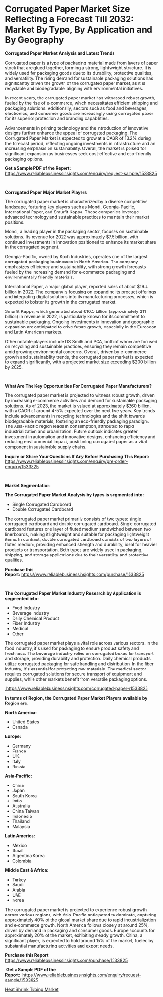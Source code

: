 <p><h1>Corrugated Paper Market Size Reflecting a Forecast Till 2032: Market By Type, By Application and By Geography</h1></p><p><strong>Corrugated Paper Market Analysis and Latest Trends</strong></p>
<p><p>Corrugated paper is a type of packaging material made from layers of paper stock that are glued together, forming a strong, lightweight structure. It is widely used for packaging goods due to its durability, protective qualities, and versatility. The rising demand for sustainable packaging solutions has significantly driven the growth of the corrugated paper market, as it is recyclable and biodegradable, aligning with environmental initiatives.</p><p>In recent years, the corrugated paper market has witnessed robust growth, fueled by the rise of e-commerce, which necessitates efficient shipping and packaging solutions. Additionally, sectors such as food and beverages, electronics, and consumer goods are increasingly using corrugated paper for its superior protection and branding capabilities.</p><p>Advancements in printing technology and the introduction of innovative designs further enhance the appeal of corrugated packaging. The Corrugated Paper Market is expected to grow at a CAGR of 13.2% during the forecast period, reflecting ongoing investments in infrastructure and an increasing emphasis on sustainability. Overall, the market is poised for significant expansion as businesses seek cost-effective and eco-friendly packaging options.</p></p>
<p><strong>Get a Sample PDF of the Report:&nbsp;</strong> <a href="https://www.reliablebusinessinsights.com/enquiry/request-sample/1533825?utm_campaign=2735&utm_medium=2&utm_source=Github&utm_content=ia&utm_term=31032025&utm_id=corrugated-paper">https://www.reliablebusinessinsights.com/enquiry/request-sample/1533825</a></p>
<p>&nbsp;</p>
<p><strong>Corrugated Paper Major Market Players</strong></p>
<p><p>The corrugated paper market is characterized by a diverse competitive landscape, featuring key players such as Mondi, Georgia-Pacific, International Paper, and Smurfit Kappa. These companies leverage advanced technology and sustainable practices to maintain their market positions.</p><p>Mondi, a leading player in the packaging sector, focuses on sustainable solutions. Its revenue for 2022 was approximately $7.5 billion, with continued investments in innovation positioned to enhance its market share in the corrugated segment. </p><p>Georgia-Pacific, owned by Koch Industries, operates one of the largest corrugated packaging businesses in North America. The company emphasizes efficiency and sustainability, with strong growth forecasts fueled by the increasing demand for e-commerce packaging and environmentally friendly materials.</p><p>International Paper, a major global player, reported sales of about $19.4 billion in 2022. The company is focusing on expanding its product offerings and integrating digital solutions into its manufacturing processes, which is expected to bolster its growth in the corrugated market.</p><p>Smurfit Kappa, which generated about €10.5 billion (approximately $11 billion) in revenue in 2022, is particularly known for its commitment to sustainable packaging. Ongoing investments in innovation and geographic expansion are anticipated to drive future growth, especially in the European and Latin American markets.</p><p>Other notable players include DS Smith and PCA, both of whom are focused on recycling and sustainable practices, ensuring they remain competitive amid growing environmental concerns. Overall, driven by e-commerce growth and sustainability trends, the corrugated paper market is expected to expand significantly, with a projected market size exceeding $200 billion by 2025.</p></p>
<p>&nbsp;</p>
<p><strong>What Are The Key Opportunities For Corrugated Paper Manufacturers?</strong></p>
<p><p>The corrugated paper market is projected to witness robust growth, driven by increasing e-commerce activities and demand for sustainable packaging solutions. As of 2023, the market is valued at approximately $260 billion, with a CAGR of around 4-5% expected over the next five years. Key trends include advancements in recycling technologies and the shift towards biodegradable materials, fostering an eco-friendly packaging paradigm. The Asia-Pacific region leads in consumption, attributed to rapid industrialization and urbanization. Future outlook indicates greater investment in automation and innovative designs, enhancing efficiency and reducing environmental impact, positioning corrugated paper as a vital component in sustainable supply chains.</p></p>
<p><strong>Inquire or Share Your Questions If Any Before Purchasing This Report:</strong> <a href="https://www.reliablebusinessinsights.com/enquiry/pre-order-enquiry/1533825?utm_campaign=2735&utm_medium=2&utm_source=Github&utm_content=ia&utm_term=31032025&utm_id=corrugated-paper">https://www.reliablebusinessinsights.com/enquiry/pre-order-enquiry/1533825</a></p>
<p>&nbsp;</p>
<p><strong>Market Segmentation</strong></p>
<p><strong>The Corrugated Paper Market Analysis by types is segmented into:</strong></p>
<p><ul><li>Single Corrugated Cardboard</li><li>Double Corrugated Cardboard</li></ul></p>
<p><p>The corrugated paper market primarily consists of two types: single corrugated cardboard and double corrugated cardboard. Single corrugated cardboard features one layer of fluted medium sandwiched between two linerboards, making it lightweight and suitable for packaging lightweight items. In contrast, double corrugated cardboard consists of two layers of fluted medium, providing enhanced strength and durability, ideal for heavier products or transportation. Both types are widely used in packaging, shipping, and storage applications due to their versatility and protective qualities.</p></p>
<p><strong>Purchase this Report:&nbsp;</strong><a href="https://www.reliablebusinessinsights.com/purchase/1533825?utm_campaign=2735&utm_medium=2&utm_source=Github&utm_content=ia&utm_term=31032025&utm_id=corrugated-paper">https://www.reliablebusinessinsights.com/purchase/1533825</a></p>
<p>&nbsp;</p>
<p><strong>The Corrugated Paper Market Industry Research by Application is segmented into:</strong></p>
<p><ul><li>Food Industry</li><li>Beverage Industry</li><li>Daily Chemical Product</li><li>Fiber Industry</li><li>Medical</li><li>Other</li></ul></p>
<p><p>The corrugated paper market plays a vital role across various sectors. In the food industry, it's used for packaging to ensure product safety and freshness. The beverage industry relies on corrugated boxes for transport and storage, providing durability and protection. Daily chemical products utilize corrugated packaging for safe handling and distribution. In the fiber industry, it's essential for protecting raw materials. The medical sector requires corrugated solutions for secure transport of equipment and supplies, while other markets benefit from versatile packaging options.</p></p>
<p><a href="https://www.reliablebusinessinsights.com/corrugated-paper-r1533825?utm_campaign=2735&utm_medium=2&utm_source=Github&utm_content=ia&utm_term=31032025&utm_id=corrugated-paper">&nbsp;https://www.reliablebusinessinsights.com/corrugated-paper-r1533825</a></p>
<p><strong>In terms of Region, the Corrugated Paper Market Players available by Region are:</strong></p>
<p>
    <p> <strong> North America: </strong>
        <ul>
            <li>United States</li>
            <li>Canada</li>
        </ul>
        </p> 
    <p> <strong> Europe: </strong>
        <ul>
            <li>Germany</li>
            <li>France</li>
            <li>U.K.</li>
            <li>Italy</li>
            <li>Russia</li>
        </ul>
        </p> 
    <p> <strong> Asia-Pacific: </strong>
        <ul>
            <li>China</li>
            <li>Japan</li>
            <li>South Korea</li>
            <li>India</li>
            <li>Australia</li>
            <li>China Taiwan</li>
            <li>Indonesia</li>
            <li>Thailand</li>
            <li>Malaysia</li>
        </ul>
        </p> 
    <p> <strong> Latin America: </strong>
        <ul>
            <li>Mexico</li>
            <li>Brazil</li>
            <li>Argentina Korea</li>
            <li>Colombia</li>
        </ul>
        </p> 
    <p> <strong> Middle East & Africa: </strong>
        <ul>
            <li>Turkey</li>
            <li>Saudi</li>
            <li>Arabia</li>
            <li>UAE</li>
            <li>Korea</li>
        </ul>
    </p>
    </p>
<p><p>The corrugated paper market is projected to experience robust growth across various regions, with Asia-Pacific anticipated to dominate, capturing approximately 40% of the global market share due to rapid industrialization and e-commerce growth. North America follows closely at around 25%, driven by demand in packaging and consumer goods. Europe accounts for approximately 20% of the market, exhibiting steady growth. China, a significant player, is expected to hold around 15% of the market, fueled by substantial manufacturing activities and export needs.</p></p>
<p><strong>Purchase this Report: </strong><a href="https://www.reliablebusinessinsights.com/purchase/1533825?utm_campaign=2735&utm_medium=2&utm_source=Github&utm_content=ia&utm_term=31032025&utm_id=corrugated-paper">https://www.reliablebusinessinsights.com/purchase/1533825</a></p>
<p>&nbsp;<strong>Get a Sample PDF of the Report:&nbsp;&nbsp;</strong><a href="https://www.reliablebusinessinsights.com/enquiry/request-sample/1533825?utm_campaign=2735&utm_medium=2&utm_source=Github&utm_content=ia&utm_term=31032025&utm_id=corrugated-paper">https://www.reliablebusinessinsights.com/enquiry/request-sample/1533825</a></p>
<p><strong></strong></p>
<p><p><a href="https://github.com/phephezxnf/Market-Research-Report-List-1/blob/main/heat-shrink-tubing-market.md?utm_campaign=2735&utm_medium=2&utm_source=Github&utm_content=ia&utm_term=31032025&utm_id=corrugated-paper">Heat Shrink Tubing Market</a></p></p>